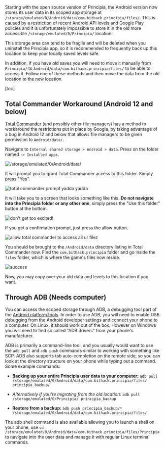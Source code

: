 Starting with the open source version of Principia, the Android version now stores its user data in its scoped app storage at `/storage/emulated/0/Android/data/com.bithack.principia/files/`. This is caused by a restriction of recent Android API levels and Google Play policies and it is unfortunately impossible to store it in the old more accessible `/storage/emulated/0/Principia/` location.

This storage area can tend to be fragile and will be deleted when you uninstall the Principia app, so it is recommended to frequently back up this location to keep your locally saved levels safe.

In addition, if you have old saves you will need to move it manually from `Principia/` to `Android/data/com.bithack.principia/files/` to be able to access it. Follow one of these methods and then move the data from the old location to the new location.

[toc]

## Total Commander Workaround (Android 12 and below)
[Total Commander](https://play.google.com/store/apps/details?id=com.ghisler.android.TotalCommander) (and possibly other file managers) has a method to workaround the restrictions put in place by Google, by taking advantage of a bug in Android 12 and below that allows file managers to be given permission to `Android/data/`.

Navigate to `Internal shared storage > Android > data`. Press on the folder named `-> Installed apps`.

![/storage/emulated/0/Android/data/](images/android_data_1.webp)

It will prompt you to grant Total Commander access to this folder. Simply press "Yes".

![total commander prompt yadda yadda](images/android_data_2.webp)

It will take you to a screen that looks something like this. **Do not navigate into the Principia folder or any other one**, simply press the "Use this folder" button at the bottom.

![don't get too excited!](images/android_data_3.webp)

If you get a confirmation prompt, just press the allow button.

![allow total commander to access all ur filez](images/android_data_4.webp)

You should be brought to the `/Android/data` directory listing in Total Commander now. Find the `com.bithack.principia` folder and go inside the `files` folder, which is where the game's files now reside.

![success](images/android_data_5.webp)

Now, you may copy over your old data and levels to this location if you want.

## Through ADB (Needs computer)
You can access the scoped storage through ADB, a debugging tool part of the [Android platform tools](https://developer.android.com/studio/releases/platform-tools). In order to use ADB, you will need to enable USB debugging from the Android developer settings and connect your phone to a computer. On Linux, it should work out of the box. However on Windows you will need to find so called "ADB drivers" from your phone's manufacturer.

ADB is primarily a command-line tool, and you usually would want to use the `adb pull` and `adb push` commands similar to working with something like SCP. ADB also supports tab auto-completion on the remote side, so you can look at the directory structure on your phone while typing out a command. Some example commands:

* **Backing up your entire Principia user data to your computer:**
  `adb pull /storage/emulated/0/Android/data/com.bithack.principia/files/ principia_backup/`

* *Alternatively if you're migrating from the old location:*
  `adb pull /storage/emulated/0/Principia/ principia_backup`

* **Restore from a backup:**
  `adb push principia_backup/* /storage/emulated/0/Android/data/com.bithack.principia/files/`

The adb shell command is also available allowing you to launch a shell on your phone, use `cd /storage/emulated/0/Android/data/com.bithack.principia/files/Principia` to navigate into the user data and manage it with regular Linux terminal commands.